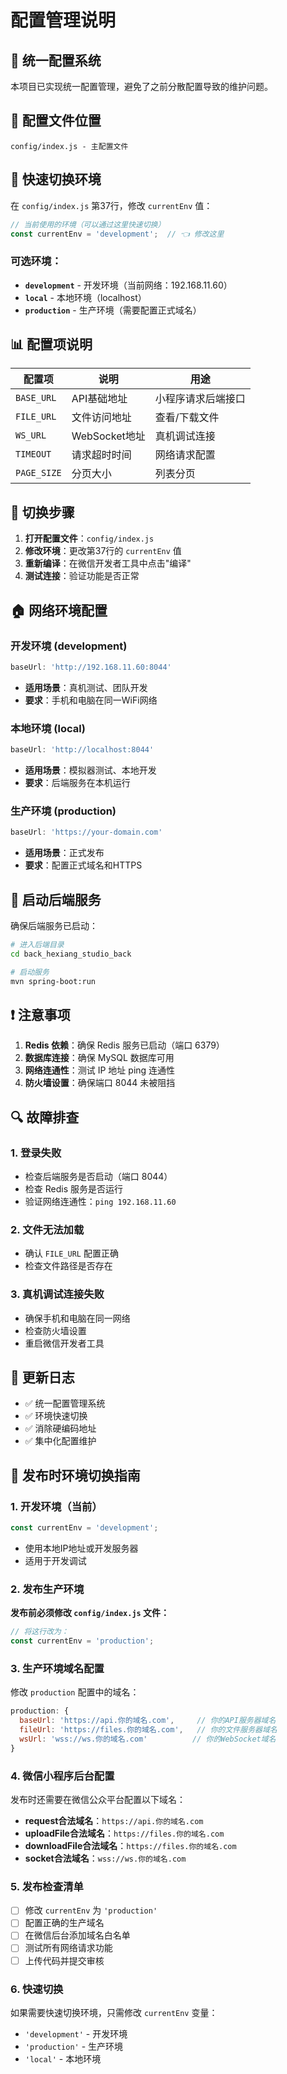 # 配置管理说明

## 🎯 统一配置系统

本项目已实现统一配置管理，避免了之前分散配置导致的维护问题。

## 📁 配置文件位置

```
config/index.js - 主配置文件
```

## 🔧 快速切换环境

在 `config/index.js` 第37行，修改 `currentEnv` 值：

```javascript
// 当前使用的环境（可以通过这里快速切换）
const currentEnv = 'development';  // 👈 修改这里
```

### 可选环境：

- **`development`** - 开发环境（当前网络：192.168.11.60）
- **`local`** - 本地环境（localhost）
- **`production`** - 生产环境（需要配置正式域名）

## 📊 配置项说明

| 配置项 | 说明 | 用途 |
|--------|------|------|
| `BASE_URL` | API基础地址 | 小程序请求后端接口 |
| `FILE_URL` | 文件访问地址 | 查看/下载文件 |
| `WS_URL` | WebSocket地址 | 真机调试连接 |
| `TIMEOUT` | 请求超时时间 | 网络请求配置 |
| `PAGE_SIZE` | 分页大小 | 列表分页 |

## 🔄 切换步骤

1. **打开配置文件**：`config/index.js`
2. **修改环境**：更改第37行的 `currentEnv` 值
3. **重新编译**：在微信开发者工具中点击"编译"
4. **测试连接**：验证功能是否正常

## 🏠 网络环境配置

### 开发环境 (development)
```javascript
baseUrl: 'http://192.168.11.60:8044'
```
- **适用场景**：真机测试、团队开发
- **要求**：手机和电脑在同一WiFi网络

### 本地环境 (local)
```javascript
baseUrl: 'http://localhost:8044'
```
- **适用场景**：模拟器测试、本地开发
- **要求**：后端服务在本机运行

### 生产环境 (production)
```javascript
baseUrl: 'https://your-domain.com'
```
- **适用场景**：正式发布
- **要求**：配置正式域名和HTTPS

## 🚀 启动后端服务

确保后端服务已启动：

```bash
# 进入后端目录
cd back_hexiang_studio_back

# 启动服务
mvn spring-boot:run
```

## ❗ 注意事项

1. **Redis 依赖**：确保 Redis 服务已启动（端口 6379）
2. **数据库连接**：确保 MySQL 数据库可用
3. **网络连通性**：测试 IP 地址 ping 连通性
4. **防火墙设置**：确保端口 8044 未被阻挡

## 🔍 故障排查

### 1. 登录失败
- 检查后端服务是否启动（端口 8044）
- 检查 Redis 服务是否运行
- 验证网络连通性：`ping 192.168.11.60`

### 2. 文件无法加载
- 确认 `FILE_URL` 配置正确
- 检查文件路径是否存在

### 3. 真机调试连接失败
- 确保手机和电脑在同一网络
- 检查防火墙设置
- 重启微信开发者工具

## 📝 更新日志

- ✅ 统一配置管理系统
- ✅ 环境快速切换
- ✅ 消除硬编码地址
- ✅ 集中化配置维护 

## 🚀 发布时环境切换指南

### 1. 开发环境（当前）
```javascript
const currentEnv = 'development';
```
- 使用本地IP地址或开发服务器
- 适用于开发调试

### 2. 发布生产环境
**发布前必须修改 `config/index.js` 文件：**

```javascript
// 将这行改为：
const currentEnv = 'production';
```

### 3. 生产环境域名配置
修改 `production` 配置中的域名：

```javascript
production: {
  baseUrl: 'https://api.你的域名.com',     // 你的API服务器域名
  fileUrl: 'https://files.你的域名.com',   // 你的文件服务器域名  
  wsUrl: 'wss://ws.你的域名.com'          // 你的WebSocket域名
}
```

### 4. 微信小程序后台配置
发布时还需要在微信公众平台配置以下域名：

- **request合法域名**：`https://api.你的域名.com`
- **uploadFile合法域名**：`https://files.你的域名.com`
- **downloadFile合法域名**：`https://files.你的域名.com`
- **socket合法域名**：`wss://ws.你的域名.com`

### 5. 发布检查清单
- [ ] 修改 `currentEnv` 为 `'production'`
- [ ] 配置正确的生产域名
- [ ] 在微信后台添加域名白名单
- [ ] 测试所有网络请求功能
- [ ] 上传代码并提交审核

### 6. 快速切换
如果需要快速切换环境，只需修改 `currentEnv` 变量：
- `'development'` - 开发环境
- `'production'` - 生产环境  
- `'local'` - 本地环境 